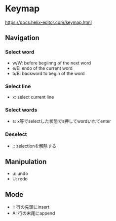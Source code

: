 # Keymap

https://docs.helix-editor.com/keymap.html

## Navigation

### Select word

* w/W: before begiinng of the next word
* e/E: endo of the current word
* b/B: backword to begin of the word

### Select line

* x: select current line

### Select words

* s: x等でselectした状態でs押してwordいれてenter

### Deselect

* ;: selectionを解除する

## Manipulation

* u: undo
* U: redo

## Mode

* I: 行の先頭にinsert
* A: 行の末尾にappend
